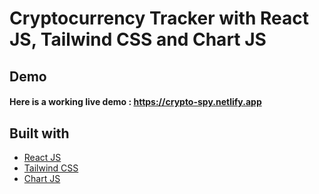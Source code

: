 # Cryptocurrency Tracker with React JS, Tailwind CSS and Chart JS

## Demo
#### Here is a working live demo :  https://crypto-spy.netlify.app

## Built with 

- [React JS](https://reactjs.org/)
- [Tailwind CSS](https://tailwindcss.com/)
- [Chart JS](https://reactchartjs.github.io/react-chartjs-2/#/)
